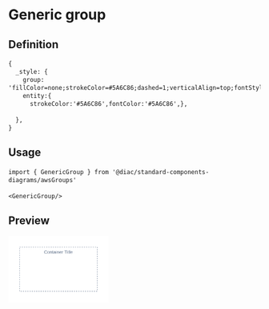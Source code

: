 # Generic group

## Definition

```
{
  _style: {
    group: 'fillColor=none;strokeColor=#5A6C86;dashed=1;verticalAlign=top;fontStyle=0;fontColor=#5A6C86;whiteSpace=wrap;html=1;',
    entity:{
      strokeColor:'#5A6C86',fontColor:'#5A6C86',},
    
  },
}
```

## Usage

```
import { GenericGroup } from '@diac/standard-components-diagrams/awsGroups'

<GenericGroup/>
```

## Preview

<img src="./generic-group.png" width="200"/>
